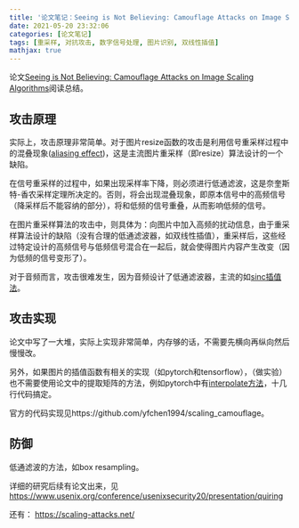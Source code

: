 ```yaml
---
title: '论文笔记：Seeing is Not Believing: Camouflage Attacks on Image Scaling Algorithms'
date: 2021-05-20 23:32:06
categories: [论文笔记]
tags: [重采样, 对抗攻击, 数字信号处理, 图片识别, 双线性插值]
mathjax: true
---
```


论文[Seeing is Not Believing: Camouflage Attacks on Image Scaling Algorithms](https://www.usenix.org/conference/usenixsecurity19/presentation/xiao)阅读总结。
<!--more-->

## 攻击原理

实际上，攻击原理非常简单。对于图片resize函数的攻击是利用信号重采样过程中的混叠现象([aliasing effect](https://en.wikipedia.org/wiki/Aliasing))，这是主流图片重采样（即resize）算法设计的一个缺陷。

在信号重采样的过程中，如果出现采样率下降，则必须进行低通滤波，这是奈奎斯特-香农采样定理所决定的。否则，将会出现混叠现象，即原本信号中的高频信号（降采样后不能容纳的部分），将和低频的信号重叠，从而影响低频的信号。

在图片重采样算法的攻击中，则具体为：向图片中加入高频的扰动信息，由于重采样算法设计的缺陷（没有合理的低通滤波器，如双线性插值），重采样后，这些经过特定设计的高频信号与低频信号混合在一起后，就会使得图片内容产生改变（因为低频的信号变形了）。

对于音频而言，攻击很难发生，因为音频设计了低通滤波器，主流的如[sinc插值法](https://ccrma.stanford.edu/~jos/resample/)。

## 攻击实现

论文中写了一大堆，实际上实现非常简单，内存够的话，不需要先横向再纵向然后慢慢改。

另外，如果图片的插值函数有相关的实现（如pytorch和tensorflow），（做实验）也不需要使用论文中的提取矩阵的方法，例如pytorch中有[interpolate方法](https://pytorch.org/docs/stable/nn.functional.html?highlight=interpolate#torch.nn.functional.interpolate)，十几行代码搞定。

官方的代码实现见https://github.com/yfchen1994/scaling_camouflage。


## 防御
低通滤波的方法，如box resampling。

详细的研究后续有论文出来，见
https://www.usenix.org/conference/usenixsecurity20/presentation/quiring

还有：
https://scaling-attacks.net/
